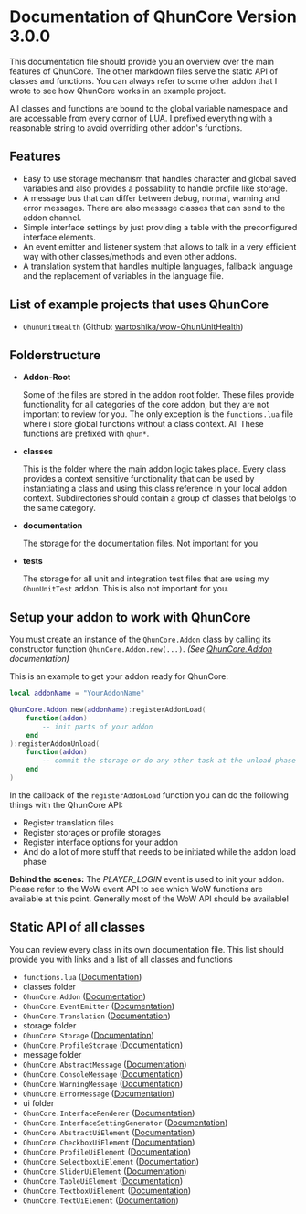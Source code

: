 # Documentation of QhunCore Version 3.0.0

This documentation file should provide you an overview over the main features of QhunCore. The other markdown files serve the static API of classes and functions. You can always refer to some other addon that I wrote to see how QhunCore works in an example project.

All classes and functions are bound to the global variable namespace and are accessable from every cornor of LUA. I prefixed everything with a reasonable string to avoid overriding other addon's functions.

## Features

- Easy to use storage mechanism that handles character and global saved variables and also provides a possability to handle profile like storage.
- A message bus that can differ between debug, normal, warning and error messages. There are also message classes that can send to the addon channel.
- Simple interface settings by just providing a table with the preconfigured interface elements.
- An event emitter and listener system that allows to talk in a very efficient way with other classes/methods and even other addons.
- A translation system that handles multiple languages, fallback language and the replacement of variables in the language file.

## List of example projects that uses QhunCore

- `QhunUnitHealth` (Github: [wartoshika/wow-QhunUnitHealth](https://github.com/wartoshika/wow-QhunUnitHealth))

## Folderstructure

- **Addon-Root**

    Some of the files are stored in the addon root folder. These files provide functionality for all categories of the core addon, but they are not important to review for you. The only exception is the `functions.lua` file where i store global functions without a class context. All These functions are prefixed with `qhun*`.

- **classes**

    This is the folder where the main addon logic takes place. Every class provides a context sensitive functionality that can be used by instantiating a class and using this class reference in your local addon context. Subdirectories should contain a group of classes that belolgs to the same category.

- **documentation**

    The storage for the documentation files. Not important for you

- **tests**

    The storage for all unit and integration test files that are using my `QhunUnitTest` addon. This is also not important for you.

## Setup your addon to work with QhunCore

You must create an instance of the `QhunCore.Addon` class by calling its constructor function `QhunCore.Addon.new(...)`. *(See [QhunCore.Addon](./addon.md) documentation)*

This is an example to get your addon ready for QhunCore:

```lua
local addonName = "YourAddonName"

QhunCore.Addon.new(addonName):registerAddonLoad(
    function(addon)
        -- init parts of your addon
    end
):registerAddonUnload(
    function(addon)
        -- commit the storage or do any other task at the unload phase of your addon
    end
)
```

In the callback of the `registerAddonLoad` function you can do the following things with the QhunCore API:

- Register translation files
- Register storages or profile storages
- Register interface options for your addon
- And do a lot of more stuff that needs to be initiated while the addon load phase

**Behind the scenes:** The *PLAYER_LOGIN* event is used to init your addon. Please refer to the WoW event API to see which WoW functions are available at this point. Generally most of the WoW API should be available!

## Static API of all classes

You can review every class in its own documentation file. This list should provide you with links and a list of all classes and functions

- `functions.lua` ([Documentation](./functions.md))
- classes folder
- `QhunCore.Addon` ([Documentation](./addon.md))
- `QhunCore.EventEmitter` ([Documentation](./eventEmitter.md))
- `QhunCore.Translation` ([Documentation](./translation.md))
- storage folder
- `QhunCore.Storage`  ([Documentation](./storage/storage.md))
- `QhunCore.ProfileStorage`  ([Documentation](./storage/profileStorage.md))
- message folder
- `QhunCore.AbstractMessage`  ([Documentation](./message/abstractMessage.md))
- `QhunCore.ConsoleMessage`  ([Documentation](./message/consoleMessage.md))
- `QhunCore.WarningMessage`  ([Documentation](./message/warningMessage.md))
- `QhunCore.ErrorMessage`  ([Documentation](./message/errorMessage.md))
- ui folder
- `QhunCore.InterfaceRenderer` ([Documentation](./ui/interfaceRenderer.md))
- `QhunCore.InterfaceSettingGenerator` ([Documentation](./ui/interfaceSettingGenerator.md))
- `QhunCore.AbstractUiElement` ([Documentation](./ui/abstractUiElement.md))
- `QhunCore.CheckboxUiElement` ([Documentation](./ui/checkboxUiElement.md))
- `QhunCore.ProfileUiElement` ([Documentation](./ui/profileUiElement.md))
- `QhunCore.SelectboxUiElement` ([Documentation](./ui/selectboxUiElement.md))
- `QhunCore.SliderUiElement` ([Documentation](./ui/SliderUiElement.md))
- `QhunCore.TableUiElement` ([Documentation](./ui/tableUiElement.md))
- `QhunCore.TextboxUiElement` ([Documentation](./ui/textboxUiElement.md))
- `QhunCore.TextUiElement` ([Documentation](./ui/textUiElement.md))